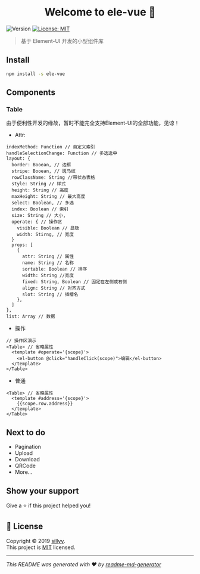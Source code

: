 <h1 align="center">Welcome to ele-vue 👋</h1>
<p>
  <img alt="Version" src="https://img.shields.io/npm/v/ele-vue.svg">
  <a href="MIT">
    <img alt="License: MIT" src="https://img.shields.io/badge/License-MIT-yellow.svg" target="_blank" />
  </a>
</p>

> 基于 Element-UI 开发的小型组件库

## Install

```sh
npm install -s ele-vue
```

## Components

### Table
由于便利性开发的缘故，暂时不能完全支持Element-UI的全部功能，见谅！

- Attr:

```
indexMethod: Function // 自定义索引
handleSelectionChange: Function // 多选选中
layout: {
  border: Booean, // 边框
  stripe: Booean, // 斑马纹
  rowClassName: String //带状态表格
  style: String // 样式
  height: String // 高度
  maxHeight: String // 最大高度
  select: Boolean, // 多选
  index: Boolean // 索引
  size: String // 大小,
  operate: { // 操作区
    visible: Boolean // 显隐
    width: Stirng, // 宽度
  }
  props: [
    {
      attr: String // 属性
      name: String // 名称
      sortable: Boolean // 排序
      width: String //宽度
      fixed: String, Boolean // 固定在左侧或右侧
      align: String // 对齐方式
      slot: String // 插槽名
    },
  ]
},
list: Array // 数据
```

- 操作

```
// 操作区演示
<Table> // 省略属性
  <template #operate='{scope}'>
    <el-button @click="handleClick(scope)">编辑</el-button>
  </template>
</Table>
```

- 普通

```
<Table> // 省略属性
  <template #address='{scope}'>
    {{scope.row.address}}
  </template>
</Table>
```

## Next to do
- Pagination
- Upload
- Download
- QRCode
- More...

## Show your support

Give a ⭐️ if this project helped you!

## 📝 License

Copyright © 2019 [sillyy](https://github.com/sillyy).<br />
This project is [MIT](MIT) licensed.

---

_This README was generated with ❤️ by [readme-md-generator](https://github.com/kefranabg/readme-md-generator)_
